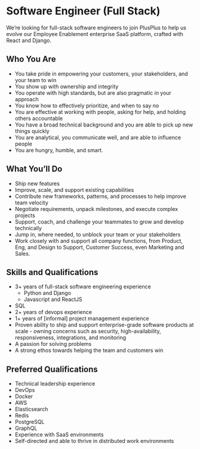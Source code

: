 Software Engineer (Full Stack)
==============================

We’re looking for full-stack software engineers to join PlusPlus to help us evolve our Employee Enablement enterprise SaaS platform, crafted with React and Django.

Who You Are
-----------

* You take pride in empowering your customers, your stakeholders, and your team to win
* You show up with ownership and integrity
* You operate with high standards, but are also pragmatic in your approach
* You know how to effectively prioritize, and when to say no
* You are effective at working with people, asking for help, and holding others accountable
* You have a broad technical background and you are able to pick up new things quickly
* You are analytical, you communicate well, and are able to influence people
* You are hungry, humble, and smart.

What You’ll Do
--------------

* Ship new features
* Improve, scale, and support existing capabilities
* Contribute new frameworks, patterns, and processes to help improve team velocity
* Negotiate requirements, unpack milestones, and execute complex projects
* Support, coach, and challenge your teammates to grow and develop technically
* Jump in, where needed, to unblock your team or your stakeholders
* Work closely with and support all company functions, from Product, Eng, and Design to Support, Customer Success, even Marketing and Sales.

Skills and Qualifications
-------------------------

* 3+ years of full-stack software engineering experience
  * Python and Django
  * Javascript and ReactJS
* SQL
* 2+ years of devops experience
* 1+ years of [informal] project management experience
* Proven ability to ship and support enterprise-grade software products at scale - owning concerns such as security, high-availability, responsiveness, integrations, and monitoring
* A passion for solving problems
* A strong ethos towards helping the team and customers win

Preferred Qualifications
------------------------

* Technical leadership experience
* DevOps
* Docker
* AWS
* Elasticsearch
* Redis
* PostgreSQL
* GraphQL
* Experience with SaaS environments
* Self-directed and able to thrive in distributed work environments
